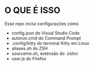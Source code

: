 # O QUE É ISSO
Esse repo inclui configurações como
- config.json do Visual Studio Code
- autorun.cmd do Command Prompt
- .config/kitty do terminal Kitty em Linux
- aliases.sh do ZSH
- sourceme.sh, extensão do .zshrc
- user.js do Firefox